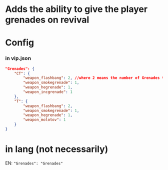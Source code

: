 # Adds the ability to give the player grenades on revival

# Config

### in vip.json
```json
"Grenades": {
    "CT": {
        "weapon_flashbang": 2, //where 2 means the number of Grenades that should be given
        "weapon_smokegrenade": 1,
        "weapon_hegrenade": 1,
        "weapon_incgrenade": 1
    },
    "T": {
        "weapon_flashbang": 2,
        "weapon_smokegrenade": 1,
        "weapon_hegrenade": 1,
        "weapon_molotov": 1
    }
}
```




# in lang (not necessarily)

EN: `"Grenades": "Grenades"`